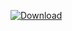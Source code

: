[ ![Download](https://api.bintray.com/packages/vuo/conan/glib%3Avuo/images/download.svg) ](https://bintray.com/vuo/conan/glib%3Avuo/_latestVersion)
